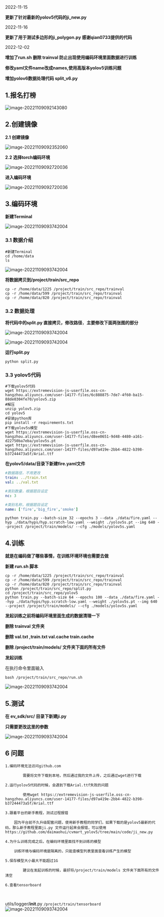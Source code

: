 2022-11-15

**更新了针对最新的yolov5代码的ji_new.py**

2022-11-16

**更新了用于测试多边形的ji_polygon.py 感谢qian0733提供的代码**

2022-12-02

**增加了run.sh 删除 trainval 防止出现使用编码环境里面数据进行训练**

**修改yaml文件name改成names,使用高版本yolov5训练问题**

**增加yolov6数据处理代码 split_v6.py**

## 1.报名打榜

![image-20221109092143080](./img/1.jpg)

## 2.创建镜像

**2.1 创建镜像**

![image-20221109092352060](./img/2.jpg)

**2.2 选择torch编码环境**

![image-20221109092720036](./img/3.jpg)

**进入编码环境**

![image-20221109092720036](./img/4.jpg)

## 3.编码环境

**新建Terminal**

![image-20221109093742004](./img/5.jpg)

### 3.1 数据介绍

```shell
#新建Terminal
cd /home/data
ls
```

![image-20221109093742004](./img/6.jpg)

**将数据拷贝到/project/train/src_repo**

```
cp -r /home/data/1225 /project/train/src_repo/trainval
cp -r /home/data/599 /project/train/src_repo/trainval
cp -r /home/data/820 /project/train/src_repo/trainval
```

### 3.2 数据处理

**将代码中的split.py 直接拷贝，修改路径**，**主要修改下面两张图的部分**

![image-20221109093742004](./img/7.jpg)

![image-20221109093742004](./img/8.jpg)

**运行split.py**

```
python split.py
```

### 3.3 yolov5代码

```shell
#下载yolov5代码
wget https://extremevision-js-userfile.oss-cn-hangzhou.aliyuncs.com/user-14177-files/6c888875-7de7-4f60-ba15-88de0304fe70/yolov5.zip
#解压
unzip yolov5.zip
cd yolov5
#安装python库
pip install -r requirements.txt 
#下载yolov5s模型
wget https://extremevision-js-userfile.oss-cn-hangzhou.aliyuncs.com/user-14177-files/d8ee0651-9d48-4480-a161-d22750ba7eba/yolov5s.pt
wget https://extremevision-js-userfile.oss-cn-hangzhou.aliyuncs.com/user-14177-files/d97a419e-2bb4-4822-b398-b37244473a5f/Arial.ttf
```

**在yolov5/data/目录下新建fire.yaml文件**

```yaml
#数据路径，不用更改
train: ../train.txt
val: ../val.txt

#类别数量，根据题目设定
nc: 3

#类别名称，根据题目设定
name: ['fire','big_fire','smoke']
```

```
python train.py --batch-size 32 --epochs 3 --data ./data/fire.yaml --hyp ./data/hyps/hyp.scratch-low.yaml --weight ./yolov5s.pt --img 640 --project /project/train/models/ --cfg ./models/yolov5s.yaml
```





## 4.训练

 **就是在编码做了哪些事情，在训练环境环境也需要去做**

**新建 run.sh 脚本**

```shell
cp -r /home/data/1225 /project/train/src_repo/trainval
cp -r /home/data/599 /project/train/src_repo/trainval
cp -r /home/data/820 /project/train/src_repo/trainval
python /project/train/src_repo/split.py
cd /project/train/src_repo/yolov5
python train.py --batch-size 64 --epochs 100 --data ./data/fire.yaml --hyp ./data/hyps/hyp.scratch-low.yaml --weight ./yolov5s.pt --img 640 --project /project/train/models/ --cfg ./models/yolov5s.yaml
```

**发起训练之前将编码环境里面生成的数据清理一下**

**删除 trainval 文件夹**

**删除 val.txt ,train.txt val.cache train.cache**

**删除 /project/train/models/ 文件夹下面的所有文件**



**发起训练**

在执行命令里面输入

```
bash /project/train/src_repo/run.sh
```



![image-20221109093742004](./img/9.jpg)



## 5.测试

**在 ev_sdk/src/ 目录下新建ji.py** 

**只需要更改这里的参数**

![image-20221109093742004](./img/10.jpg)

## 6 问题

    1.编码环境无法访问github.com
    
    		需要将文件下载到本地，然后通过我的文件上传，之后通过wget进行下载
    
    2.运行yolov5代码的时候，会遇到下载Arial.ttf失败的问题
    
    		使用wget https://extremevision-js-userfile.oss-cn-hangzhou.aliyuncs.com/user-14177-files/d97a419e-2bb4-4822-b398-b37244473a5f/Arial.ttf
    
    3.跟着平台的新手教程，测试过程报错
    
    	因为平台前不久升级配套问题，使用新手教程的同学们，如果下载的是yolov5最新的代码，那么新手教程里面ji.py 文件运行起来会报错，可以使用https://github.com/daimaohui/cvmart_yolov5/tree/main/code/ji_new.py
    
    4.为什么训练完成之后，在编码环境里面找不到训练的模型
    
    	训练环境与编码环境是隔离的，只能查模型列表里面查看训练产生的模型
    
    5.保存模型大小最大不能超过1G
    
    		建议在发起训练的时候，最好将/project/train/models 文件夹下面所有的文件清空
    
    6.查看tensorboard


​    

utils/logger/__init__.py  `/project/train/tensorboard`![image-20221109093742004](./img/11.jpg)
